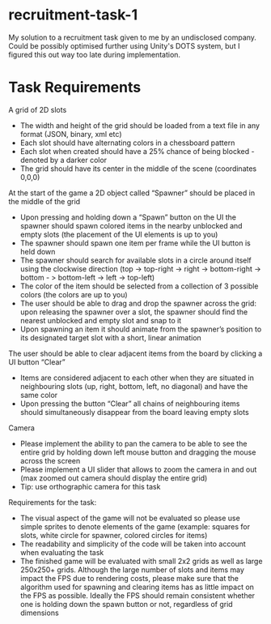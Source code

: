 # recruitment-task-1

My solution to a recruitment task given to me by an undisclosed company. Could be possibly optimised further using Unity's DOTS system, but I figured this out way too late during implementation.

# Task Requirements

A grid of 2D slots
- The width and height of the grid should be loaded from a text file in any format
(JSON, binary, xml etc)
- Each slot should have alternating colors in a chessboard pattern
- Each slot when created should have a 25% chance of being blocked - denoted
by a darker color
- The grid should have its center in the middle of the scene (coordinates 0,0,0)

At the start of the game a 2D object called “Spawner” should be placed in the middle of
the grid
- Upon pressing and holding down a “Spawn” button on the UI the spawner should
spawn colored items in the nearby unblocked and empty slots (the placement of
the UI elements is up to you)
- The spawner should spawn one item per frame while the UI button is held down
- The spawner should search for available slots in a circle around itself using the
clockwise direction (top -> top-right -> right -> bottom-right -> bottom - >
bottom-left -> left -> top-left)
- The color of the item should be selected from a collection of 3 possible colors
(the colors are up to you)
- The user should be able to drag and drop the spawner across the grid: upon
releasing the spawner over a slot, the spawner should find the nearest
unblocked and empty slot and snap to it
- Upon spawning an item it should animate from the spawner’s position to its
designated target slot with a short, linear animation

The user should be able to clear adjacent items from the board by clicking a UI button
“Clear”
- Items are considered adjacent to each other when they are situated in
neighbouring slots (up, right, bottom, left, no diagonal) and have the same
color
- Upon pressing the button “Clear” all chains of neighbouring items should
simultaneously disappear from the board leaving empty slots

Camera
- Please implement the ability to pan the camera to be able to see the entire grid
by holding down left mouse button and dragging the mouse across the screen
- Please implement a UI slider that allows to zoom the camera in and out (max
zoomed out camera should display the entire grid)
- Tip: use orthographic camera for this task

Requirements for the task:
- The visual aspect of the game will not be evaluated so please use simple sprites to
denote elements of the game (example: squares for slots, white circle for spawner,
colored circles for items)
- The readability and simplicity of the code will be taken into account when evaluating the
task
- The finished game will be evaluated with small 2x2 grids as well as large 250x250+
grids. Although the large number of slots and items may impact the FPS due to
rendering costs, please make sure that the algorithm used for spawning and clearing
items has as little impact on the FPS as possible. Ideally the FPS should remain
consistent whether one is holding down the spawn button or not, regardless of grid
dimensions
